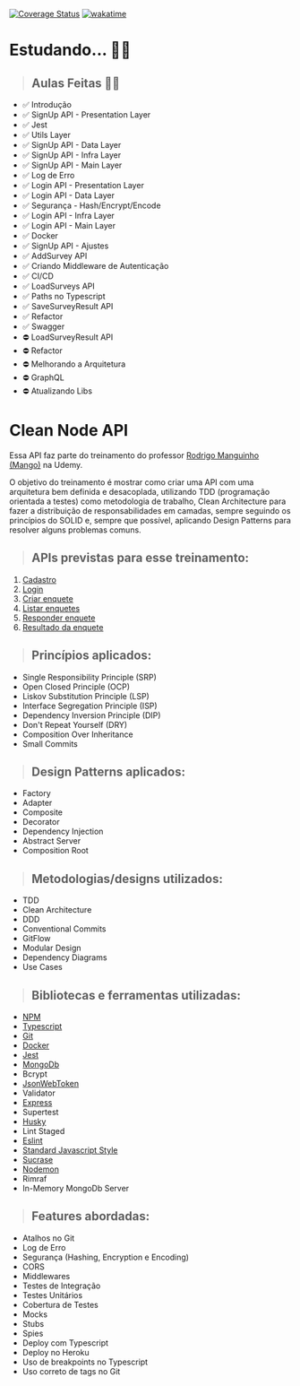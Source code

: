[![Coverage Status](https://coveralls.io/repos/github/DanielAraldi/clean-node-api/badge.svg?branch=main)](https://coveralls.io/github/DanielAraldi/clean-node-api?branch=main)
[![wakatime](https://wakatime.com/badge/user/920a7e43-2969-4212-82ff-1b375685ff58/project/aa2b6b4a-f3d6-4ae6-a2e3-8eeb25e31f91.svg)](https://wakatime.com/badge/user/920a7e43-2969-4212-82ff-1b375685ff58/project/aa2b6b4a-f3d6-4ae6-a2e3-8eeb25e31f91)

# **Estudando... 👨‍💻**

> ## Aulas Feitas 👨‍🏫

- ✅ Introdução
- ✅ SignUp API - Presentation Layer
- ✅ Jest
- ✅ Utils Layer
- ✅ SignUp API - Data Layer
- ✅ SignUp API - Infra Layer
- ✅ SignUp API - Main Layer
- ✅ Log de Erro
- ✅ Login API - Presentation Layer
- ✅ Login API - Data Layer
- ✅ Segurança - Hash/Encrypt/Encode
- ✅ Login API - Infra Layer
- ✅ Login API - Main Layer
- ✅ Docker
- ✅ SignUp API - Ajustes
- ✅ AddSurvey API
- ✅ Criando Middleware de Autenticação
- ✅ CI/CD
- ✅ LoadSurveys API
- ✅ Paths no Typescript
- ✅ SaveSurveyResult API
- ✅ Refactor
- ✅ Swagger
- ⛔️ LoadSurveyResult API
- ⛔️ Refactor
- ⛔️ Melhorando a Arquitetura
- ⛔️ GraphQL
- ⛔️ Atualizando Libs

# **Clean Node API**

Essa API faz parte do treinamento do professor [Rodrigo Manguinho (Mango)](https://github.com/rmanguinho) na Udemy.

O objetivo do treinamento é mostrar como criar uma API com uma arquitetura bem definida e desacoplada, utilizando TDD (programação orientada a testes) como metodologia de trabalho, Clean Architecture para fazer a distribuição de responsabilidades em camadas, sempre seguindo os princípios do SOLID e, sempre que possível, aplicando Design Patterns para resolver alguns problemas comuns.

> ## APIs previstas para esse treinamento:

1. [Cadastro](./requirements/signup.md)
1. [Login](./requirements/login.md)
1. [Criar enquete](./requirements/add-survey.md)
1. [Listar enquetes](./requirements/load-surveys.md)
1. [Responder enquete](./requirements/add-survey-result.md)
1. [Resultado da enquete](./requirements/load-survey-result.md)

> ## Princípios aplicados:

- Single Responsibility Principle (SRP)
- Open Closed Principle (OCP)
- Liskov Substitution Principle (LSP)
- Interface Segregation Principle (ISP)
- Dependency Inversion Principle (DIP)
- Don't Repeat Yourself (DRY)
- Composition Over Inheritance
- Small Commits

> ## Design Patterns aplicados:

- Factory
- Adapter
- Composite
- Decorator
- Dependency Injection
- Abstract Server
- Composition Root

> ## Metodologias/designs utilizados:

- TDD
- Clean Architecture
- DDD
- Conventional Commits
- GitFlow
- Modular Design
- Dependency Diagrams
- Use Cases

> ## Bibliotecas e ferramentas utilizadas:

- [NPM](https://www.npmjs.com/)
- [Typescript](https://www.typescriptlang.org/)
- [Git](https://git-scm.com/)
- [Docker](https://www.docker.com/)
- [Jest](https://jestjs.io/)
- [MongoDb](https://www.mongodb.com/)
- Bcrypt
- [JsonWebToken](https://jwt.io/)
- Validator
- [Express](https://expressjs.com/pt-br/)
- Supertest
- [Husky](https://typicode.github.io/husky/#/)
- Lint Staged
- [Eslint](https://eslint.org/)
- [Standard Javascript Style](https://standardjs.com/)
- [Sucrase](https://sucrase.io/)
- [Nodemon](https://nodemon.io/)
- Rimraf
- In-Memory MongoDb Server

> ## Features abordadas:

- Atalhos no Git
- Log de Erro
- Segurança (Hashing, Encryption e Encoding)
- CORS
- Middlewares
- Testes de Integração
- Testes Unitários
- Cobertura de Testes
- Mocks
- Stubs
- Spies
- Deploy com Typescript
- Deploy no Heroku
- Uso de breakpoints no Typescript
- Uso correto de tags no Git

